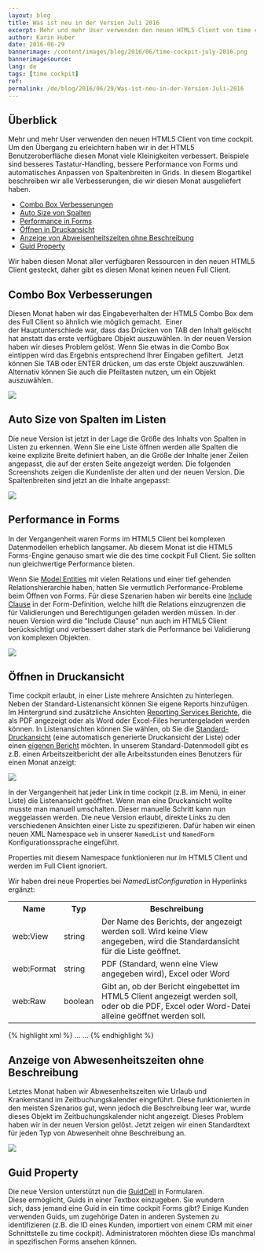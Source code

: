 ```yaml
---
layout: blog
title: Was ist neu in der Version Juli 2016
excerpt: Mehr und mehr User verwenden den neuen HTML5 Client von time cockpit. Um den Übergang zu erleichtern haben wir in der HTML5 Benutzeroberfläche diesen Monat viele Kleinigkeiten verbessert. Beispiele sind besseres Tastatur-Handling, bessere Performance von Forms und automatisches Anpassen von Spaltenbreiten in Grids. In diesem Blogartikel beschreiben wir alle Verbesserungen, die wir diesen Monat ausgeliefert haben. 
author: Karin Huber
date: 2016-06-29
bannerimage: /content/images/blog/2016/06/time-cockpit-july-2016.png
bannerimagesource: 
lang: de
tags: [time cockpit]
ref: 
permalink: /de/blog/2016/06/29/Was-ist-neu-in-der-Version-Juli-2016
---
```


<h2>Überblick
		</h2><p>Mehr und mehr User verwenden den neuen HTML5 Client von time cockpit. Um den Übergang zu erleichtern haben wir in der HTML5 Benutzeroberfläche diesen Monat viele Kleinigkeiten verbessert. Beispiele sind besseres Tastatur-Handling, bessere Performance von Forms und automatisches Anpassen von Spaltenbreiten in Grids. In diesem Blogartikel beschreiben wir alle Verbesserungen, die wir diesen Monat ausgeliefert haben. 
		</p><ul>
  <li>
    <a href="#combobox">Combo Box Verbesserungen</a>
  </li>
  <li>
    <a href="#autosize">Auto Size von Spalten</a>
  </li>
  <li>
    <a href="#performance">Performance in Forms</a>
  </li>
  <li>
    <a href="#defaultview">Öffnen in Druckansicht</a>
  </li>
  <li>
    <a href="#timeoff">Anzeige von Abweisenheitszeiten ohne Beschreibung</a>
  </li>
  <li>
    <a href="#guidproperty">Guid Property</a>
  </li>
</ul><p class="highlighted">Wir haben diesen Monat aller verfügbaren Ressourcen in den neuen HTML5 Client gesteckt, daher gibt es diesen Monat keinen neuen Full Client.
		</p><h2>
  <a name="combobobx" class="mce-item-anchor" id="combobobx"></a>Combo Box Verbesserungen
		</h2><p>Diesen Monat haben wir das Eingabeverhalten der HTML5 Combo Box dem des Full Client so ähnlich wie möglich gemacht.  Einer der Hauptunterschiede war, dass das Drücken von TAB den Inhalt gelöscht hat anstatt das erste verfügbare Objekt auszuwählen. In der neuen Version haben wir dieses Problem gelöst. Wenn Sie etwas in die Combo Box eintippen wird das Ergebnis entsprechend Ihrer Eingaben gefiltert.  Jetzt können Sie TAB oder ENTER drücken, um das erste Objekt auszuwählen. Alternativ können Sie auch die Pfeiltasten nutzen, um ein Objekt auszuwählen. 
		</p><p>
  <img src="{{site.baseurl}}/content/images/blog/2016/06/combobox-tab.png" />
</p><h2>
  <a name="autosize" class="mce-item-anchor" id="autosize"></a>Auto Size von Spalten im Listen
		</h2><p>Die neue Version ist jetzt in der Lage die Größe des Inhalts von Spalten in Listen zu erkennen. Wenn Sie eine Liste öffnen werden alle Spalten die keine explizite Breite definiert haben, an die Größe der Inhalte jener Zeilen angepasst, die auf der ersten Seite angezeigt werden. Die folgenden Screenshots zeigen die Kundenliste der alten und der neuen Version. Die Spaltenbreiten sind jetzt an die Inhalte angepasst:
		</p><p>
  <img src="{{site.baseurl}}/content/images/blog/2016/06/auto-fit-columns.png" />
</p><h2>
  <a name="performance" class="mce-item-anchor" id="performance"></a>Performance in Forms
		</h2><p>In der Vergangenheit waren Forms im HTML5 Client bei komplexen Datenmodellen erheblich langsamer. Ab diesem Monat ist die HTML5 Forms-Engine genauso smart wie die des time cockpit Full Client. Sie sollten nun gleichwertige Performance bieten.
		</p><p>Wenn Sie <a href="https://help.timecockpit.com/?topic=html/29feb0d4-900b-7882-7936-4bdfd6958248.htm" target="_blank">Model Entities</a> mit vielen Relations und einer tief gehenden Relationshierarchie haben, hatten Sie vermutlich Performance-Probleme beim Öffnen von Forms. Für diese Szenarien haben wir bereits eine <a href="https://help.timecockpit.com/?topic=html/75aacc52-a75f-403e-8010-7ed2ee36a637.htm" target="_blank">Include Clause</a> in der Form-Definition, welche hilft die Relations einzugrenzen die für Validierungen und Berechtigungen geladen werden müssen. In der neuen Version wird die "Include Clause" nun auch im HTML5 Client berücksichtigt und verbessert daher stark die Performance bei Validierung von komplexen Objekten.
		</p><p>
  <img src="{{site.baseurl}}/content/images/blog/2016/06/include-clause.png" />
</p><h2>
  <a name="defaultview" class="mce-item-anchor" id="defaultview"></a>Öffnen in Druckansicht
		</h2><p>Time cockpit erlaubt, in einer Liste mehrere Ansichten zu hinterlegen. Neben der Standard-Listenansicht können Sie eigene Reports hinzufügen. Im Hintergrund sind zusätzliche Ansichten <a href="https://help.timecockpit.com/?topic=html/79CD8953-EC83-4C9A-881D-3F054122D4D5.htm" target="_blank">Reporting Services Berichte</a>, die als PDF angezeigt oder als Word oder Excel-Files heruntergeladen werden können. In Listenansichten können Sie wählen, ob Sie die <a href="https://help.timecockpit.com/?topic=html/F93A6802-1F67-4D03-A63C-0BF0995D90B7.htm" target="_blank">Standard-Druckansicht</a> (eine automatisch generierte Druckansicht der Liste) oder einen <a href="https://help.timecockpit.com/?topic=html/6EE451F4-D459-4117-8C5F-491C2CB03D00.htm" target="_blank">eigenen Bericht</a> möchten. In unserem Standard-Datenmodell gibt es z.B. einen Arbeitszeitbericht der alle Arbeitsstunden eines Benutzers für einen Monat anzeigt:
		</p><p>
  <img src="{{site.baseurl}}/content/images/blog/2016/06/time-report.png" />
</p><p>In der Vergangenheit hat jeder Link in time cockpit (z.B. im Menü, in einer Liste) die Listenansicht geöffnet. Wenn man eine Druckansicht wollte musste man manuell umschalten. Dieser manuelle Schritt kann nun weggelassen werden. Die neue Version erlaubt, direkte Links zu den verschiedenen Ansichten einer Liste zu spezifizieren. Dafür haben wir einen neuen XML Namespace <code>web</code> in unserer <code>NamedList</code> und <code>NamedForm</code> Konfigurationssprache eingeführt.
		</p><p class="showcase">Properties mit diesem Namespace funktionieren nur im HTML5 Client und werden im Full Client ignoriert.
		</p><p>Wir haben drei neue Properties bei <em>NamedListConfiguration</em> in Hyperlinks ergänzt:
		</p><table class="infoTable">
  <tbody>
    <tr>
      <th>Name
					</th>
      <th>Typ
					</th>
      <th>Beschreibung
					</th>
    </tr>
    <tr>
      <td>web:View
					</td>
      <td>string
					</td>
      <td>Der Name des Berichts, der angezeigt werden soll. Wird keine View angegeben, wird die Standardansicht für die Liste geöffnet.
					</td>
    </tr>
    <tr>
      <td>web:Format
					</td>
      <td>string
					</td>
      <td>PDF (Standard, wenn eine View angegeben wird), Excel oder Word
					</td>
    </tr>
    <tr>
      <td>web:Raw
					</td>
      <td>boolean
					</td>
      <td>Gibt an, ob der Bericht eingebettet im HTML5 Client angezeigt werden soll, oder ob die PDF, Excel oder Word-Datei alleine geöffnet werden soll.
					</td>
    </tr>
  </tbody>
</table>{% highlight xml %}<List EditModelEntityName="APP_UserDetail" EditProperty="ObjectUuid" AllowDelete="True" AllowEdit="True" 
xmlns="clr-namespace:TimeCockpit.Data.DataModel.View;assembly=TimeCockpit.Data" 
xmlns:p="http://www.timecockpit.com/2009/ui/controls"
xmlns:mc="http://schemas.openxmlformats.org/markup-compatibility/2006" 
mc:Ignorable="web" 
xmlns:web="http://www.timecockpit.com/2016/web/controls">
...
<BoundCell ColSpan="2" Content="Time Report">
    <BoundCell.Hyperlink>
        <Hyperlink Title="Time Report">
            <Hyperlink.NavigateContent>
                <p:NamedListConfiguration ListName="APP_DefaultTimeReportList" 
                    web:View="APP_TimeReport" web:Format="PDF" web:Raw="True">
                    <p:NamedListConfiguration.Parameters>
                        <Parameter Name="UserDetail" Value="=Current.APP_UserDetailUuid" />
                    </p:NamedListConfiguration.Parameters>
                </p:NamedListConfiguration>
            </Hyperlink.NavigateContent>
        </Hyperlink>
    </BoundCell.Hyperlink>
</BoundCell>
...
</List>{% endhighlight %}<h2>
  <a name="timeoff" class="mce-item-anchor" id="timeoff"></a>Anzeige von Abwesenheitszeiten ohne Beschreibung
		</h2><p>Letztes Monat haben wir Abwesenheitszeiten wie Urlaub und Krankenstand im Zeitbuchungskalender eingeführt. Diese funktionierten in den meisten Szenarios gut, wenn jedoch die Beschreibung leer war, wurde dieses Objekt im Zeitbuchungskalender nicht angezeigt. Dieses Problem haben wir in der neuen Version gelöst. Jetzt zeigen wir einen Standardtext für jeden Typ von Abwesenheit ohne Beschreibung an.
		</p><p>
  <img src="{{site.baseurl}}/content/images/blog/2016/06/empty-vacation.png" />
</p><h2>
  <a name="guidproperty" class="mce-item-anchor" id="guidproperty"></a>Guid Property
		</h2><p>Die neue Version unterstützt nun die <a href="https://help.timecockpit.com/?topic=html/16d5bb46-fa8a-83af-8ea3-d5e5d2bcd94e.htm" target="_blank">GuidCell</a> in Formularen. Diese ermöglicht, Guids in einer Textbox einzugeben. Sie wundern sich, dass jemand eine Guid in ein time cockpit Forms gibt? Einige Kunden verwenden Guids, um zugehörige Daten in anderen Systemen zu identifizieren (z.B. die ID eines Kunden, importiert von einem CRM mit einer Schnittstelle zu time cockpit). Administratoren möchten diese IDs manchmal in spezifischen Forms ansehen können.
		</p>